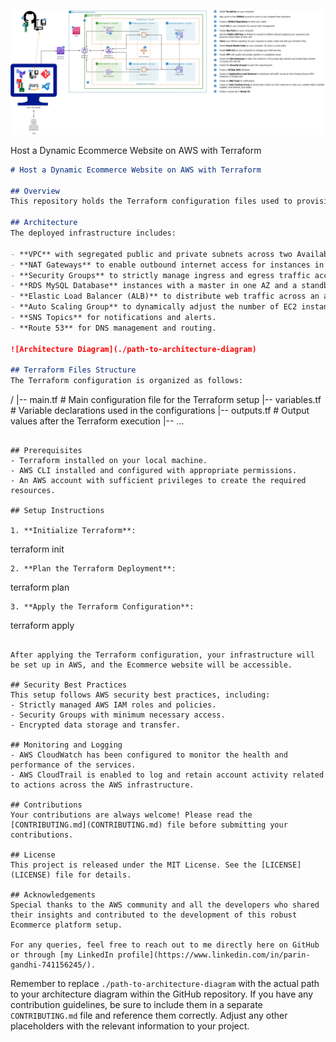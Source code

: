 ![Alt input](1.Terraform-Ecommerce.jpg)

Host a Dynamic Ecommerce Website on AWS with Terraform



```markdown
# Host a Dynamic Ecommerce Website on AWS with Terraform

## Overview
This repository holds the Terraform configuration files used to provision a dynamic and resilient Ecommerce website on AWS. The architecture is designed for high availability across multiple Availability Zones in the AWS cloud, employing a range of services for optimal security, performance, and scalability.

## Architecture
The deployed infrastructure includes:

- **VPC** with segregated public and private subnets across two Availability Zones for fault tolerance and traffic segregation.
- **NAT Gateways** to enable outbound internet access for instances in the private subnets.
- **Security Groups** to strictly manage ingress and egress traffic according to the principle of least privilege.
- **RDS MySQL Database** instances with a master in one AZ and a standby replica in another for database high availability.
- **Elastic Load Balancer (ALB)** to distribute web traffic across an auto-scaled fleet of EC2 instances.
- **Auto Scaling Group** to dynamically adjust the number of EC2 instances, accommodating the load requirements.
- **SNS Topics** for notifications and alerts.
- **Route 53** for DNS management and routing.

![Architecture Diagram](./path-to-architecture-diagram)

## Terraform Files Structure
The Terraform configuration is organized as follows:
```
/
|-- main.tf            # Main configuration file for the Terraform setup
|-- variables.tf       # Variable declarations used in the configurations
|-- outputs.tf         # Output values after the Terraform execution
|-- ...
```

## Prerequisites
- Terraform installed on your local machine.
- AWS CLI installed and configured with appropriate permissions.
- An AWS account with sufficient privileges to create the required resources.

## Setup Instructions

1. **Initialize Terraform**:
   ```
   terraform init
   ```
2. **Plan the Terraform Deployment**:
   ```
   terraform plan
   ```
3. **Apply the Terraform Configuration**:
   ```
   terraform apply
   ```

After applying the Terraform configuration, your infrastructure will be set up in AWS, and the Ecommerce website will be accessible.

## Security Best Practices
This setup follows AWS security best practices, including:
- Strictly managed AWS IAM roles and policies.
- Security Groups with minimum necessary access.
- Encrypted data storage and transfer.

## Monitoring and Logging
- AWS CloudWatch has been configured to monitor the health and performance of the services.
- AWS CloudTrail is enabled to log and retain account activity related to actions across the AWS infrastructure.

## Contributions
Your contributions are always welcome! Please read the [CONTRIBUTING.md](CONTRIBUTING.md) file before submitting your contributions.

## License
This project is released under the MIT License. See the [LICENSE](LICENSE) file for details.

## Acknowledgements
Special thanks to the AWS community and all the developers who shared their insights and contributed to the development of this robust Ecommerce platform setup.

For any queries, feel free to reach out to me directly here on GitHub or through [my LinkedIn profile](https://www.linkedin.com/in/parin-gandhi-741156245/).
```

Remember to replace `./path-to-architecture-diagram` with the actual path to your architecture diagram within the GitHub repository. If you have any contribution guidelines, be sure to include them in a separate `CONTRIBUTING.md` file and reference them correctly. Adjust any other placeholders with the relevant information to your project.
